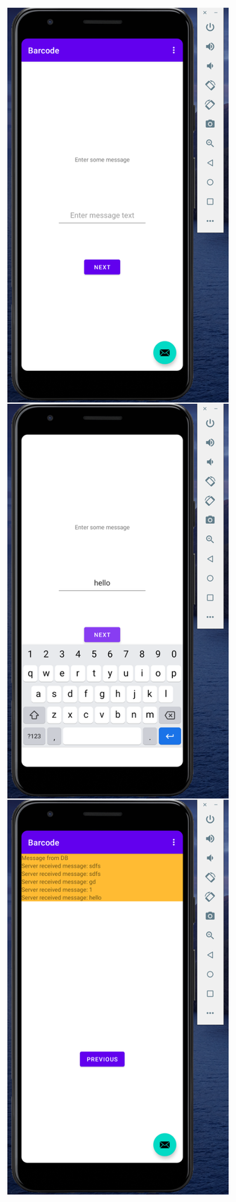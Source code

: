 ![Start screen](static/images/initial.png?raw=true "Start screen")
![Enter message](static/images/enterText.png?raw=true "Enter message")
![Show all messages](static/images/showAllMessagesFromServer.png?raw=true "Show all messages")